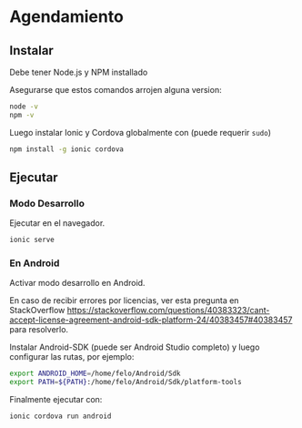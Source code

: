 # Agendamiento

## Instalar

Debe tener Node.js y NPM installado

Asegurarse que estos comandos arrojen alguna version:

```bash
node -v
npm -v
```

Luego instalar Ionic y Cordova globalmente con (puede requerir `sudo`)

```bash
npm install -g ionic cordova
```

## Ejecutar

### Modo Desarrollo

Ejecutar en el navegador.

```bash
ionic serve
```

### En Android

Activar modo desarrollo en Android.

En caso de recibir errores por licencias, ver esta pregunta en StackOverflow https://stackoverflow.com/questions/40383323/cant-accept-license-agreement-android-sdk-platform-24/40383457#40383457 para resolverlo.

Instalar Android-SDK (puede ser Android Studio completo) y luego configurar las rutas, por ejemplo:

```bash
export ANDROID_HOME=/home/felo/Android/Sdk
export PATH=${PATH}:/home/felo/Android/Sdk/platform-tools
```

Finalmente ejecutar con:

```bash
ionic cordova run android
```
